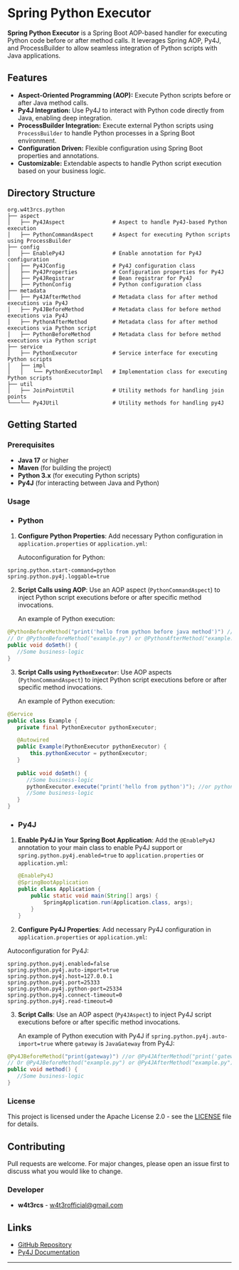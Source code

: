 # Spring Python Executor

**Spring Python Executor** is a Spring Boot AOP-based handler for executing Python code before or after method calls. It leverages Spring AOP, Py4J, and ProcessBuilder to allow seamless integration of Python scripts with Java applications.

## Features

- **Aspect-Oriented Programming (AOP):** Execute Python scripts before or after Java method calls.
- **Py4J Integration:** Use Py4J to interact with Python code directly from Java, enabling deep integration.
- **ProcessBuilder Integration:** Execute external Python scripts using `ProcessBuilder` to handle Python processes in a Spring Boot environment.
- **Configuration Driven:** Flexible configuration using Spring Boot properties and annotations.
- **Customizable:** Extendable aspects to handle Python script execution based on your business logic.

## Directory Structure

```
org.w4t3rcs.python
├── aspect
│   ├── Py4JAspect               # Aspect to handle Py4J-based Python execution
│   ├── PythonCommandAspect      # Aspect for executing Python scripts using ProcessBuilder
├── config
│   ├── EnablePy4J               # Enable annotation for Py4J configuration
│   ├── Py4JConfig               # Py4J configuration class
│   ├── Py4JProperties           # Configuration properties for Py4J
│   ├── Py4JRegistrar            # Bean registrar for Py4J
│   ├── PythonConfig             # Python configuration class
├── metadata
│   ├── Py4JAfterMethod          # Metadata class for after method executions via Py4J
│   ├── Py4JBeforeMethod         # Metadata class for before method executions via Py4J
│   ├── PythonAfterMethod        # Metadata class for after method executions via Python script
│   ├── PythonBeforeMethod       # Metadata class for before method executions via Python script
├── service
│   ├── PythonExecutor           # Service interface for executing Python scripts
│   ├── impl
│   │   └── PythonExecutorImpl   # Implementation class for executing Python scripts
├── util
│   ├── JoinPointUtil            # Utility methods for handling join points
└───└── Py4JUtil                 # Utility methods for handling py4J
```

## Getting Started

### Prerequisites

- **Java 17** or higher
- **Maven** (for building the project)
- **Python 3.x** (for executing Python scripts)
- **Py4J** (for interacting between Java and Python)

### Usage

- ### Python
1. **Configure Python Properties**:
    Add necessary Python configuration in `application.properties` or `application.yml`:

   Autoconfiguration for Python:
```properties
spring.python.start-command=python
spring.python.py4j.loggable=true
```

2. **Script Calls using AOP**:
   Use an AOP aspect (`PythonCommandAspect`) to inject Python script executions before or after specific method invocations.

   An example of Python execution:
```java
@PythonBeforeMethod("print('hello from python before java method')") //or @PythonAfterMethod("print('hello from python after java method')")
// Or @PythonBeforeMethod("example.py") or @PythonAfterMethod("example.py")
public void doSmth() {
   //Some business-logic
}
```
3. **Script Calls using `PythonExecutor`**:
   Use AOP aspects (`PythonCommandAspect`) to inject Python script executions before or after specific method invocations.

   An example of Python execution:

```java
@Service
public class Example {
   private final PythonExecutor pythonExecutor;

   @Autowired
   public Example(PythonExecutor pythonExecutor) {
       this.pythonExecutor = pythonExecutor;
   }
   
   public void doSmth() {
      //Some business-logic
      pythonExecutor.execute("print('hello from python')"); //or pythonExecutor.execute("example.py");
      //Some business-logic
   }
}
```

- ### Py4J
1. **Enable Py4J in Your Spring Boot Application**:
   Add the `@EnablePy4J` annotation to your main class to enable Py4J support or `spring.python.py4j.enabled=true` to `application.properties` or `application.yml`:

   ```java
   @EnablePy4J
   @SpringBootApplication
   public class Application {
       public static void main(String[] args) {
           SpringApplication.run(Application.class, args);
       }
   }
   ```

2.  **Configure Py4J Properties**:
   Add necessary Py4J configuration in `application.properties` or `application.yml`:

   Autoconfiguration for Py4J:
   ```properties
   spring.python.py4j.enabled=false
   spring.python.py4j.auto-import=true
   spring.python.py4j.host=127.0.0.1
   spring.python.py4j.port=25333
   spring.python.py4j.python-port=25334
   spring.python.py4j.connect-timeout=0
   spring.python.py4j.read-timeout=0
   ```

3. **Script Calls**:
   Use an AOP aspect (`Py4JAspect`) to inject Py4J script executions before or after specific method invocations.

   An example of Python execution with Py4J if `spring.python.py4j.auto-import=true` where `gateway` is `JavaGateway` from Py4J:
```java
@Py4JBeforeMethod("print(gateway)") //or @Py4JAfterMethod("print('gateway')")
// Or @Py4JBeforeMethod("example.py") or @Py4JAfterMethod("example.py")
public void method() {
   //Some business-logic
}
```

### License
This project is licensed under the Apache License 2.0 - see the [LICENSE](https://www.apache.org/licenses/LICENSE-2.0.txt) file for details.

## Contributing
Pull requests are welcome. For major changes, please open an issue first to discuss what you would like to change.

### Developer
- **w4t3rcs** - [w4t3rofficial@gmail.com](mailto:w4t3rofficial@gmail.com)

## Links
- [GitHub Repository](https://github.com/w4t3rcs/spring-python-executor)
- [Py4J Documentation](https://www.py4j.org/)
---
